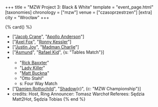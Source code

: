 +++
title = "MZW Project 3: Black & White"
template = "event_page.html"
[taxonomies]
chronology = ["mzw"]
venue = ["czasoprzestrzen"]
[extra]
city = "Wrocław"
+++

{% card() %}
- ["[Jacob Crane](@/w/jacob-crane.md)", "[Apollo Anderson](@/w/apollo-anderson.md)"]
- ["[Axel Fox](@/w/axel-fox.md)", "[Ronny Kessler](@/w/ronny-kessler.md)"]
- ["[Justin Joy](@/w/justin-joy.md)", "[Madman Charlie](@/w/madman-charlie.md)"]
- ["[Asmund](@/w/asmund.md)", "[Rafael Kid](@/w/rafael-kid.md)", {s: "Tables Match"}]
- - "[Rick Baxxter](@/w/rick-baxxter.md)"
  - "[Lady Killer](@/w/boro.md)"
  - "[Matt Buckna](@/w/matt-buckna.md)"
  - "Otto Stahl"
  - s: Four Way Match
- ["[Damien Rothschild](@/w/damien-rothschild.md)", "[Shadow](@/w/shadow.md)(c)",
  {c: "MZW Championship"}]
- credits:
    Host, Ring Announcer: Tomasz Warchoł
    Referees: Sędzia Matt2Hot, Sędzia Tobias
{% end %}
